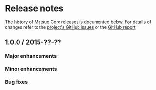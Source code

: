 # Release notes

The history of Matsuo Core releases is documented below. For details of changes refer to the
[project's GitHub issues][matsuo-core-issues] or the [GitHub report][github-report].

[matsuo-core-issues]: http://github.com/tunguski/matsuo-core/issues?state=closed

[github-report]: github-report.html


## 1.0.0 / 2015-??-??

### Major enhancements

### Minor enhancements

### Bug fixes
